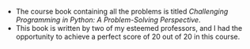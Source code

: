 - The course book containing all the problems is titled *Challenging Programming in Python: A Problem-Solving Perspective*.
- This book is written by two of my esteemed professors, and I had the opportunity to achieve a perfect score of 20 out of 20 in this course.
